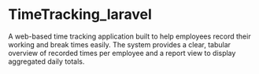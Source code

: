 # TimeTracking_laravel
A web-based time tracking application built to help employees record their working and break times easily. The system provides a clear, tabular overview of recorded times per employee and a report view to display aggregated daily totals.
